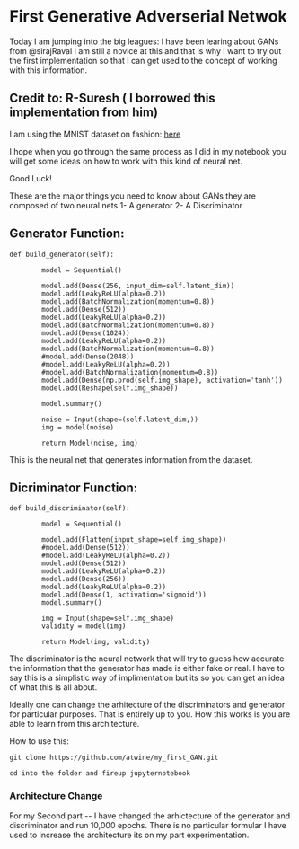 # First Generative Adverserial Netwok

Today I am jumping into the big leagues: I have been learing about GANs from @sirajRaval 
I am still a novice at this and that is why I want to try out the first implementation so that I can get used to the concept of working with this information.

## Credit to: R-Suresh ( I borrowed this implementation from him)

I am using the MNIST dataset on fashion: [here](https://github.com/zalandoresearch/fashion-mnist)

I hope when you go through the same process as I did in my notebook you will get some ideas on how to work with this kind of neural net.

Good Luck!

These are the major things you need to know about GANs they are composed of two neural nets
1- A generator
2- A Discriminator

## Generator Function:
```
def build_generator(self):

        model = Sequential()

        model.add(Dense(256, input_dim=self.latent_dim))
        model.add(LeakyReLU(alpha=0.2))
        model.add(BatchNormalization(momentum=0.8))
        model.add(Dense(512))
        model.add(LeakyReLU(alpha=0.2))
        model.add(BatchNormalization(momentum=0.8))
        model.add(Dense(1024))
        model.add(LeakyReLU(alpha=0.2))
        model.add(BatchNormalization(momentum=0.8))
        #model.add(Dense(2048))
        #model.add(LeakyReLU(alpha=0.2))
        #model.add(BatchNormalization(momentum=0.8))
        model.add(Dense(np.prod(self.img_shape), activation='tanh'))
        model.add(Reshape(self.img_shape))

        model.summary()

        noise = Input(shape=(self.latent_dim,))
        img = model(noise)

        return Model(noise, img)
```
This is the neural net that generates information from the dataset.

## Dicriminator Function:

```
def build_discriminator(self):

        model = Sequential()

        model.add(Flatten(input_shape=self.img_shape))
        #model.add(Dense(512))
        #model.add(LeakyReLU(alpha=0.2))
        model.add(Dense(512))
        model.add(LeakyReLU(alpha=0.2))
        model.add(Dense(256))
        model.add(LeakyReLU(alpha=0.2))
        model.add(Dense(1, activation='sigmoid'))
        model.summary()

        img = Input(shape=self.img_shape)
        validity = model(img)

        return Model(img, validity)
```
   The discriminator is the neural network that will try to guess how accurate the information that the generator has made is either fake or real. I have to say this is a simplistic way of implimentation but its so you can get an idea of what this is all about. 

Ideally one can change the arhitecture of the discriminators and generator for particular purposes. That is entirely up to you. How this works is you are able to learn from this architecture.

How to use this:
```
git clone https://github.com/atwine/my_first_GAN.git

cd into the folder and fireup jupyternotebook

```
### Architecture Change
For my Second part -- I have changed the arhictecture of the generator and discriminator and run 10,000 epochs.
There is no particular formular I have used to increase the architecture its on my part experimentation.

